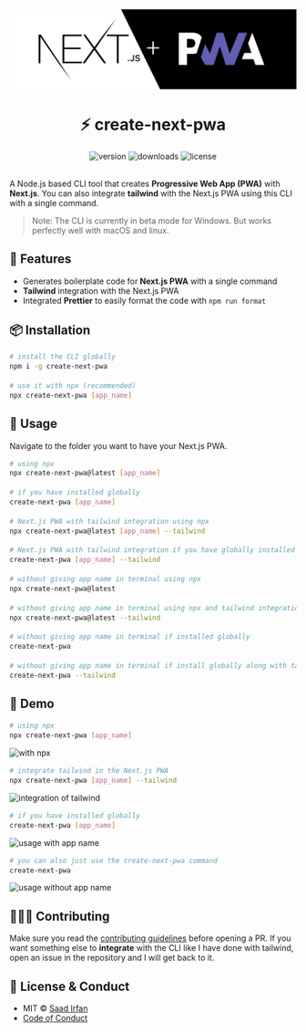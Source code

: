 <img src="assets/cover.jpg" alt="cover">
<div align="center">
	<h1>⚡️ create-next-pwa</h1>
	<img src="https://img.shields.io/npm/v/create-next-pwa?color=%23000000" alt="version">
	<img src="https://img.shields.io/npm/dt/create-next-pwa?color=%23000000" alt="downloads">
	<img src="https://img.shields.io/npm/l/create-next-pwa?color=%23000000" alt="license">
</div>
<br>

A Node.js based CLI tool that creates **Progressive Web App (PWA)** with **Next.js**. You can also integrate **tailwind** with the Next.js PWA using this CLI with a single command.

>Note: The CLI is currently in beta mode for Windows. But works perfectly well with macOS and linux.

## 🎯 Features

- Generates boilerplate code for **Next.js PWA** with a single command
- **Tailwind** integration with the Next.js PWA
- Integrated **Prettier** to easily format the code with `npm run format`

## 📦 Installation

```sh
# install the CLI globally
npm i -g create-next-pwa

# use it with npx (recommended)
npx create-next-pwa [app_name]
```

## 🚀 Usage

Navigate to the folder you want to have your Next.js PWA.

```sh
# using npx
npx create-next-pwa@latest [app_name]

# if you have installed globally
create-next-pwa [app_name]

# Next.js PWA with tailwind integration using npx
npx create-next-pwa@latest [app_name] --tailwind

# Next.js PWA with tailwind integration if you have globally installed the CLI
create-next-pwa [app_name] --tailwind

# without giving app name in terminal using npx
npx create-next-pwa@latest

# without giving app name in terminal using npx and tailwind integration
npx create-next-pwa@latest --tailwind

# without giving app name in terminal if installed globally
create-next-pwa

# without giving app name in terminal if install globally along with tailwind integration
create-next-pwa --tailwind
```

## 🎩 Demo

```sh
# using npx
npx create-next-pwa [app_name]
```

<img src="assets/usage-3.gif" alt="with npx">

```sh
# integrate tailwind in the Next.js PWA
npx create-next-pwa [app_name] --tailwind
```

<img src="assets/usage-4.gif" alt="integration of tailwind">

```sh
# if you have installed globally
create-next-pwa [app_name]
```

<img src="assets/usage-1.gif" alt="usage with app name">

```sh
# you can also just use the create-next-pwa command
create-next-pwa
```

<img src="assets/usage-2.gif" alt="usage without app name">

## 👨🏻‍💻 Contributing

Make sure you read the [contributing guidelines](https://github.com/msaaddev/create-next-pwa/blob/master/contributing.md) before opening a PR. If you want something else to **integrate** with the CLI like I have done with tailwind, open an issue in the repository and I will get back to it.

## 🔑 License & Conduct

- MIT © [Saad Irfan](https://github.com/msaaddev)
- [Code of Conduct](https://github.com/msaaddev/create-next-pwa/blob/master/code-of-conduct.md)

